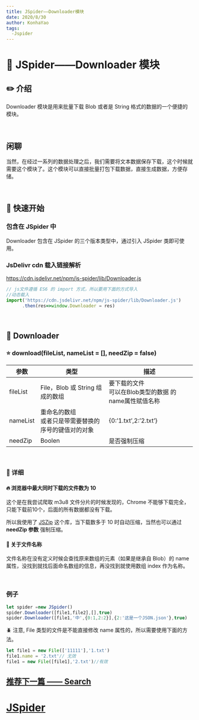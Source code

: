 ```yaml
---
title: JSpider——Downloader模块
date: 2020/8/30
author: KonhaYao
tags:
  -Jspider
---
```


# :book: JSpider——Downloader 模块

## :pencil2: 介绍

Downloader 模块是用来批量下载 Blob 或者是 String 格式的数据的一个便捷的模块。

<br>

## 闲聊
当然，在经过一系列的数据处理之后，我们需要将文本数据保存下载，这个时候就需要这个模块了。这个模块可以直接批量打包下载数据，直接生成数据，方便存储。

<br>

## :hammer: 快速开始

###  包含在 JSpider 中

Downloader 包含在 JSpider 的三个版本类型中，通过引入 JSpider 类即可使用。

### JsDelivr cdn 载入链接解析

https://cdn.jsdelivr.net/npm/js-spider/lib/Downloader.js

```js
// js文件遵循 ES6 的 import 方式，所以要用下面的方式导入
//动态载入
import('https://cdn.jsdelivr.net/npm/js-spider/lib/Downloader.js')
      .then(res=>window.Downloader = res)
```

<br>

## :book: Downloader

### :star: download(fileList, nameList = [], needZip = false)

| 参数     | 类型                                                     | 描述                                                      |
| -------- | -------------------------------------------------------- | --------------------------------------------------------- |
| fileList | File，Blob 或 String 组成的数组                          | 要下载的文件<br />可以在Blob类型的数据 的name属性赋值名称 |
| nameList | 重命名的数组<br />或者只是带需要替换的序号的键值对的对象 | {0:’1.txt’,2:’2.txt’}                                     |
| needZip  | Boolen                                                   | 是否强制压缩                                              |                                       |

<br>

### :bookmark: 详细

#### :fire: 浏览器中最大同时下载的文件数为 10 

这个是在我尝试爬取 m3u8 文件分片的时候发现的，Chrome 不能够下载完全，只能下载前10个，后面的所有数据都没有下载。

所以我使用了 [JSZip](https://github.com/Stuk/jszip) 这个库，当下载数多于 10 时自动压缩，当然也可以通过 **needZip 参数** 强制压缩。

#### :candy: 关于文件名称
文件名称在没有定义时候会查找原来数组的元素（如果是继承自 Blob）的 name 属性，没找到就找后面命名数组的信息，再没找到就使用数组 index 作为名称。

<br>

### 例子

```js
let spider =new JSpider()
spider.Downloader([file1,file2],[],true)
spider.Downloader([file1,'中',{0:1,2:2}],{2:'这是一个JSON.json'},true)
```
:beetle: 注意, File 类型的文件是不能直接修改 name 属性的，所以需要使用下面的方法。

```js
let file1 = new File(['11111'],'1.txt')
file1.name = '2.txt'// 无效
file1 = new File([file1],'2.txt')//有效
```

## [推荐下一篇 —— Search](./Search.md)

# [JSpider](../JSpider.md)